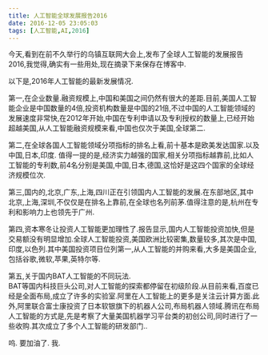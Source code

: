 ```yaml
---
title: 人工智能全球发展报告2016
date: 2016-12-05 23:05:03
tags: [人工智能,AI,2016]
---
```

今天,看到在前不久举行的乌镇互联网大会上,发布了全球人工智能的发展报告2016,我觉得,确实有一些用处,现在摘录下来保存在博客中.

以下是,2016年人工智能的最新发展情况.

第一,在企业数量.融资规模上,中国和美国之间仍然有很大的差距.目前,美国人工智能企业是中国数量的4倍,投资机构数量是中国的21倍,不过中国的人工智能领域的发展速度非常快,在2012年开始,中国在专利申请以及专利授权的数量上,已经开始超越美国,从人工智能融资规模来看,中国也仅次于美国,全球第二.

第二,在全球各国人工智能领域分项指标的排名上看,前十基本是欧美发达国家.以及中国,日本,印度. 值得一提的是,经济实力越强的国家,相关分项指标越靠前,比如人工智能的专利数,前4名分别是美国,中国,日本,德国,这恰好是这四个国家的全球经济规模位次.

第三,国内的,北京,广东,上海,四川正在引领国内人工智能的发展.在东部地区,其中北京,上海,深圳,不仅仅是在排名上靠前,在全球也名列前茅.值得注意的是,杭州在专利和影响力上也领先于广州.

第四,资本寒冬让投资人工智能更加理性了.报告显示,国内人工智能投资加快,但是交易额没有明显增加.全球人工智能投资,美国欧洲比较密集,数量较多,其次是中国,印度,以色列.其中美国投资项目位列第一,从人工智能的并购来看,大多是美国企业,包括谷歌,微软,苹果,英特尔等.

第五,关于国内BAT人工智能的不同玩法.  
BAT等国内科技巨头公司,对人工智能的探索都停留在初级阶段.从目前来看,百度已经是全面布局,成立了许多的实验室.阿里在人工智能上的更多是关注云计算方面.此外,阿里联合富士康投资了日本软银旗下的机器人公司,布局机器人领域.腾讯在布局人工智能的方式是,先是考察了大量美国机器学习平台类的初创公司,同时进行了一些收购.其次成立了多个人工智能的研发部门..

呜. 要加油了. 我.